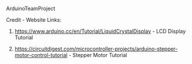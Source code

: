 ArduinoTeamProject

Credit - Website Links:
1. https://www.arduino.cc/en/Tutorial/LiquidCrystalDisplay - LCD Display Tutorial

2. https://circuitdigest.com/microcontroller-projects/arduino-stepper-motor-control-tutorial - Stepper Motor Tutorial
